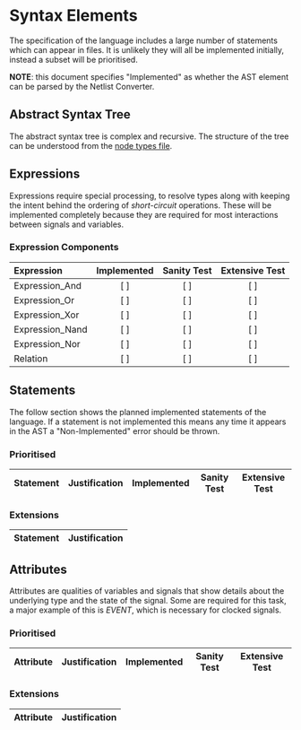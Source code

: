 # Syntax Elements
The specification of the language includes a large number of statements which can appear in files.
It is unlikely they will all be implemented initially, instead a subset will be prioritised.

**NOTE**: this document specifies "Implemented" as whether the AST element can be parsed by the Netlist Converter.

## Abstract Syntax Tree
The abstract syntax tree is complex and recursive.
The structure of the tree can be understood from the [node types file](../../../src/Parser/Happy/Types.hs).

## Expressions
Expressions require special processing, to resolve types along with keeping the intent behind the ordering of _short-circuit_ operations.
These will be implemented completely because they are required for most interactions between signals and variables.

### Expression Components
| Expression | Implemented | Sanity Test | Extensive Test |
| :--------- | :---------: | :---------: | :------------: |
| Expression_And  | [ ] | [ ] | [ ] |
| Expression_Or   | [ ] | [ ] | [ ] |
| Expression_Xor  | [ ] | [ ] | [ ] |
| Expression_Nand | [ ] | [ ] | [ ] |
| Expression_Nor  | [ ] | [ ] | [ ] |
| Relation        | [ ] | [ ] | [ ] |

## Statements
The follow section shows the planned implemented statements of the language.
If a statement is not implemented this means any time it appears in the AST a "Non-Implemented" error should be thrown.

### Prioritised
| Statement | Justification | Implemented | Sanity Test | Extensive Test |
| :-------- | :------------ | :---------: | :---------: | :------------: |

### Extensions
| Statement | Justification |
| :-------- | :------------ |

## Attributes
Attributes are qualities of variables and signals that show details about the underlying type and the state of the signal.
Some are required for this task, a major example of this is _EVENT_, which is necessary for clocked signals.

### Prioritised
| Attribute | Justification | Implemented | Sanity Test | Extensive Test |
| :-------- | :------------ | :---------: | :---------: | :------------: |
### Extensions
| Attribute | Justification |
| :-------- | :------------ |
